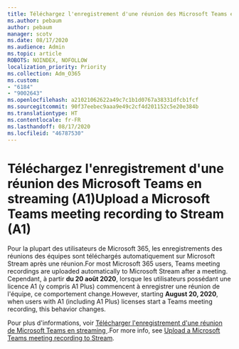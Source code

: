 ```yaml
---
title: Téléchargez l'enregistrement d'une réunion des Microsoft Teams en streaming (A1)
ms.author: pebaum
author: pebaum
manager: scotv
ms.date: 08/17/2020
ms.audience: Admin
ms.topic: article
ROBOTS: NOINDEX, NOFOLLOW
localization_priority: Priority
ms.collection: Adm_O365
ms.custom:
- "6184"
- "9002643"
ms.openlocfilehash: a21021062622a49c7c1b1d0767a38331dfcb1fcf
ms.sourcegitcommit: 90f37eebec9aaa9e49c2cf4d201152c5e20e384b
ms.translationtype: HT
ms.contentlocale: fr-FR
ms.lasthandoff: 08/17/2020
ms.locfileid: "46787530"
---
```

# <a name="upload-a-microsoft-teams-meeting-recording-to-stream-a1"></a><span data-ttu-id="cacae-102">Téléchargez l'enregistrement d'une réunion des Microsoft Teams en streaming (A1)</span><span class="sxs-lookup"><span data-stu-id="cacae-102">Upload a Microsoft Teams meeting recording to Stream (A1)</span></span>

<span data-ttu-id="cacae-103">Pour la plupart des utilisateurs de Microsoft 365, les enregistrements des réunions des équipes sont téléchargés automatiquement sur Microsoft Stream après une réunion.</span><span class="sxs-lookup"><span data-stu-id="cacae-103">For most Microsoft 365 users, Teams meeting recordings are uploaded automatically to Microsoft Stream after a meeting.</span></span> <span data-ttu-id="cacae-104">Cependant, à partir   **du 20 août 2020**, lorsque les utilisateurs possédant une licence A1 (y compris A1 Plus) commencent à enregistrer une réunion de l'équipe, ce comportement change.</span><span class="sxs-lookup"><span data-stu-id="cacae-104">However, starting  **August 20, 2020**, when users with A1 (including A1 Plus) licenses start a Teams meeting recording, this behavior changes.</span></span>  

<span data-ttu-id="cacae-105">Pour plus d'informations, voir [Télécharger l'enregistrement d'une réunion de Microsoft Teams en streaming ](https://docs.microsoft.com/stream/portal-upload-teams-meeting-recording).</span><span class="sxs-lookup"><span data-stu-id="cacae-105">For more info, see [Upload a Microsoft Teams meeting recording to Stream](https://docs.microsoft.com/stream/portal-upload-teams-meeting-recording).</span></span>